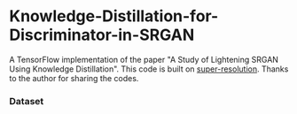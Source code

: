 # Knowledge-Distillation-for-Discriminator-in-SRGAN

A TensorFlow implementation of the paper "A Study of Lightening SRGAN Using Knowledge Distillation".
This code is built on [super-resolution](https://github.com/krasserm/super-resolution.git). Thanks to the author for sharing the codes.

### Dataset
